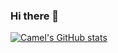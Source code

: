 ### Hi there 👋
[![Camel's GitHub stats](https://github-readme-stats.vercel.app/api?username=ThatOneCamel)](https://github.com/anuraghazra/github-readme-stats)
<!--
**ThatOneCamel/ThatOneCamel** is a ✨ _special_ ✨ repository because its `README.md` (this file) appears on your GitHub profile.

Here are some ideas to get you started:

- 🔭 I’m currently working on ...
- 🌱 I’m currently learning ...
- 👯 I’m looking to collaborate on ...
- 🤔 I’m looking for help with ...
- 💬 Ask me about ...
- 📫 How to reach me: ...
- 😄 Pronouns: ...
- ⚡ Fun fact: ...
-->
